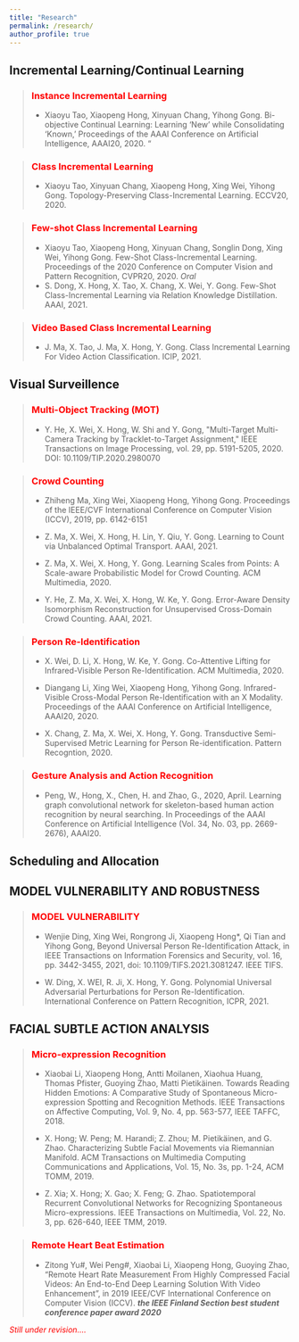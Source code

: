 ```yaml
---
title: "Research"
permalink: /research/
author_profile: true
---
```

## Incremental Learning/Continual Learning


> ### <span style="color:red">Instance Incremental Learning</span>
>
> - Xiaoyu Tao, Xiaopeng Hong, Xinyuan Chang, Yihong Gong. Bi-objective Continual Learning: Learning ‘New’ while Consolidating ‘Known,’ Proceedings of the AAAI Conference on Artificial Intelligence, AAAI20, 2020. “

> ### <span style="color:red">Class Incremental Learning</span>
>
> - Xiaoyu Tao, Xinyuan Chang, Xiaopeng Hong, Xing Wei, Yihong Gong. Topology-Preserving Class-Incremental Learning. ECCV20, 2020.


> ###  <span style="color:red">Few-shot Class Incremental Learning</span>
>
> - Xiaoyu Tao, Xiaopeng Hong, Xinyuan Chang, Songlin Dong, Xing Wei, Yihong Gong. Few-Shot Class-Incremental Learning. Proceedings of the 2020 Conference on Computer Vision and Pattern Recognition, CVPR20, 2020. <em>Oral</em>
> - S. Dong, X. Hong, X. Tao, X. Chang, X. Wei, Y. Gong. Few-Shot Class-Incremental Learning via Relation Knowledge Distillation. AAAI, 2021. 

> ###  <span style="color:red">Video Based Class Incremental Learning</span>
>
> - J. Ma, X. Tao, J. Ma, X. Hong, Y. Gong. Class Incremental Learning For Video Action Classification. ICIP, 2021. 


## Visual Surveillence

> ###  <span style="color:red">Multi-Object Tracking (MOT)</span>
>
> - Y. He, X. Wei, X. Hong, W. Shi and Y. Gong, "Multi-Target Multi-Camera Tracking by Tracklet-to-Target Assignment," IEEE Transactions on Image Processing, vol. 29, pp. 5191-5205, 2020. DOI: 10.1109/TIP.2020.2980070

> ###  <span style="color:red">Crowd Counting</span>
>
> - Zhiheng Ma, Xing Wei, Xiaopeng Hong, Yihong Gong. Proceedings of the IEEE/CVF International Conference on Computer Vision (ICCV), 2019, pp. 6142-6151
>
> - Z. Ma, X. Wei, X. Hong, H. Lin, Y. Qiu, Y. Gong. Learning to Count via Unbalanced Optimal Transport.  AAAI, 2021. 
>
> - Z. Ma, X. Wei, X. Hong, Y. Gong. Learning Scales from Points: A Scale-aware Probabilistic Model for Crowd Counting.  ACM Multimedia, 2020. 
>
> - Y. He, Z. Ma, X. Wei, X. Hong, W. Ke, Y. Gong. Error-Aware Density Isomorphism Reconstruction for Unsupervised Cross-Domain Crowd Counting.  AAAI, 2021. 

> ###  <span style="color:red">Person Re-Identification</span>
>
> - X. Wei, D. Li, X. Hong, W. Ke, Y. Gong. Co-Attentive Lifting for Infrared-Visible Person Re-Identification. ACM Multimedia, 2020. 
>
> - Diangang Li, Xing Wei, Xiaopeng Hong, Yihong Gong. Infrared-Visible Cross-Modal Person Re-Identification with an X Modality. Proceedings of the AAAI Conference on Artificial Intelligence, AAAI20, 2020.
>
> - X. Chang, Z. Ma, X. Wei, X. Hong, Y. Gong. Transductive Semi-Supervised Metric Learning for Person Re-identification. Pattern Recogntion, 2020. 

> ###  <span style="color:red">Gesture Analysis and Action Recognition</span>
>
> - Peng, W., Hong, X., Chen, H. and Zhao, G., 2020, April. Learning graph convolutional network for skeleton-based human action recognition by neural searching. In Proceedings of the AAAI Conference on Artificial Intelligence (Vol. 34, No. 03, pp. 2669-2676), AAAI20.

## Scheduling and Allocation



## MODEL VULNERABILITY AND ROBUSTNESS

> ###  <span style="color:red">MODEL VULNERABILITY</span>
>
> - Wenjie Ding, Xing Wei, Rongrong Ji, Xiaopeng Hong*, Qi Tian and Yihong Gong, Beyond Universal Person Re-Identification Attack, in IEEE Transactions on Information Forensics and Security, vol. 16, pp. 3442-3455, 2021, doi: 10.1109/TIFS.2021.3081247. IEEE TIFS.
>
> - W. Ding, X. WEI, R. Ji, X. Hong, Y. Gong. Polynomial Universal Adversarial Perturbations for Person Re-Identification. International Conference on Pattern Recognition, ICPR, 2021.


## FACIAL SUBTLE ACTION ANALYSIS

> ###  <span style="color:red">Micro-expression Recognition</span>
>
> - Xiaobai Li, Xiaopeng Hong, Antti Moilanen, Xiaohua Huang, Thomas Pfister, Guoying Zhao, Matti Pietikäinen. Towards Reading Hidden Emotions: A Comparative Study of Spontaneous Micro-expression Spotting and Recognition Methods. IEEE Transactions on Affective Computing, Vol. 9, No. 4, pp. 563-577, IEEE TAFFC, 2018. 
>
> - X. Hong; W. Peng; M. Harandi; Z. Zhou; M. Pietikäinen, and G. Zhao. Characterizing Subtle Facial Movements via Riemannian Manifold.  ACM Transactions on Multimedia Computing Communications and Applications, Vol. 15, No. 3s, pp. 1-24, ACM TOMM, 2019.
>
> - Z. Xia; X. Hong; X. Gao; X. Feng; G. Zhao.  Spatiotemporal Recurrent Convolutional Networks for Recognizing Spontaneous Micro-expressions.
IEEE Transactions on Multimedia, Vol. 22, No. 3, pp. 626-640, IEEE TMM, 2019.

> ###  <span style="color:red">Remote Heart Beat Estimation</span>
>
> - Zitong Yu#, Wei Peng#, Xiaobai Li, Xiaopeng Hong, Guoying Zhao, “Remote Heart Rate Measurement From Highly Compressed Facial Videos: An End-to-End Deep Learning Solution With Video Enhancement”, in 2019 IEEE/CVF International Conference on Computer Vision (ICCV). ***the IEEE Finland Section best student conference paper award 2020***


<i><span style="color:red"> Still under revision....</span> </i> <br>


